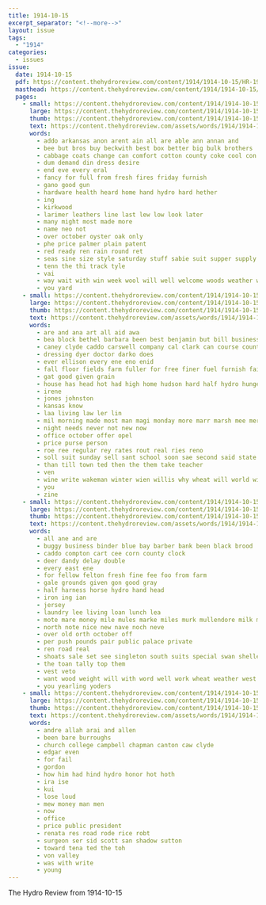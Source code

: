 ```yaml
---
title: 1914-10-15
excerpt_separator: "<!--more-->"
layout: issue
tags:
  - "1914"
categories:
  - issues
issue:
  date: 1914-10-15
  pdf: https://content.thehydroreview.com/content/1914/1914-10-15/HR-1914-10-15.pdf
  masthead: https://content.thehydroreview.com/content/1914/1914-10-15/masthead/HR-1914-10-15.jpg
  pages:
    - small: https://content.thehydroreview.com/content/1914/1914-10-15/small/HR-1914-10-15-01.jpg
      large: https://content.thehydroreview.com/content/1914/1914-10-15/large/HR-1914-10-15-01.jpg
      thumb: https://content.thehydroreview.com/content/1914/1914-10-15/thumbnails/HR-1914-10-15-01.jpg
      text: https://content.thehydroreview.com/assets/words/1914/1914-10-15/HR-1914-10-15-01.txt
      words:
        - addo arkansas anon arent ain all are able ann annan and
        - bee but bros buy beckwith best box better big bulk brothers
        - cabbage coats change can comfort cotton county coke cool con car
        - dum demand din dress desire
        - end eve every eral
        - fancy for full from fresh fires friday furnish
        - gano good gun
        - hardware health heard home hand hydro hard hether
        - ing
        - kirkwood
        - larimer leathers line last lew low look later
        - many might most made more
        - name neo not
        - over october oyster oak only
        - phe price palmer plain patent
        - red ready ren rain round ret
        - seas sine size style saturday stuff sabie suit supper supply scott see store shoe service soles styles stock scarce sen stove
        - tenn the thi track tyle
        - vai
        - way wait with win week wool will well welcome woods weather wood
        - you yard
    - small: https://content.thehydroreview.com/content/1914/1914-10-15/small/HR-1914-10-15-02.jpg
      large: https://content.thehydroreview.com/content/1914/1914-10-15/large/HR-1914-10-15-02.jpg
      thumb: https://content.thehydroreview.com/content/1914/1914-10-15/thumbnails/HR-1914-10-15-02.jpg
      text: https://content.thehydroreview.com/assets/words/1914/1914-10-15/HR-1914-10-15-02.txt
      words:
        - are and ana art all aid awa
        - bea block bethel barbara been best benjamin but bill business better both buy
        - caney clyde caddo carswell company cal clark can course county call chance colle counsellor come college coles
        - dressing dyer doctor darko does
        - ever ellison every ene eno enid
        - fall floor fields farm fuller for free finer fuel furnish fails famous full flow frank from
        - gat good given grain
        - house has head hot had high home hudson hard half hydro hunger hee heater hager her harness him
        - irene
        - jones johnston
        - kansas know
        - laa living law ler lin
        - mil morning made most man magi monday more marr marsh mee mer market mas
        - night needs never not new now
        - office october offer opel
        - price purse person
        - roe ree regular rey rates rout real ries reno
        - soll suit sunday sell sant school soon sae second said state special smile saturday simmons sack say shoe
        - than till town ted then the them take teacher
        - ven
        - wine write wakeman winter wien willis why wheat will world wile weak with wise
        - you
        - zine
    - small: https://content.thehydroreview.com/content/1914/1914-10-15/small/HR-1914-10-15-03.jpg
      large: https://content.thehydroreview.com/content/1914/1914-10-15/large/HR-1914-10-15-03.jpg
      thumb: https://content.thehydroreview.com/content/1914/1914-10-15/thumbnails/HR-1914-10-15-03.jpg
      text: https://content.thehydroreview.com/assets/words/1914/1914-10-15/HR-1914-10-15-03.txt
      words:
        - all ane and are
        - buggy business binder blue bay barber bank been black brood
        - caddo compton cart cee corn county clock
        - deer dandy delay double
        - every east ene
        - for fellow felton fresh fine fee foo from farm
        - gale grounds given gon good gray
        - half harness horse hydro hand head
        - iron ing ian
        - jersey
        - laundry lee living loan lunch lea
        - mote mare money mile mules marke miles murk mullendore milk mule mine
        - north note nice new nave noch neve
        - over old orth october off
        - per push pounds pair public palace private
        - ren road real
        - shoats sale set see singleton south suits special swan sheller stock sunday single shines smooth shirts stand
        - the toan tally top them
        - vest veto
        - want wood weight will with word well work wheat weather west weak
        - you yearling yoders
    - small: https://content.thehydroreview.com/content/1914/1914-10-15/small/HR-1914-10-15-04.jpg
      large: https://content.thehydroreview.com/content/1914/1914-10-15/large/HR-1914-10-15-04.jpg
      thumb: https://content.thehydroreview.com/content/1914/1914-10-15/thumbnails/HR-1914-10-15-04.jpg
      text: https://content.thehydroreview.com/assets/words/1914/1914-10-15/HR-1914-10-15-04.txt
      words:
        - andre allah arai and allen
        - been bare burroughs
        - church college campbell chapman canton caw clyde
        - edgar even
        - for fail
        - gordon
        - how him had hind hydro honor hot hoth
        - ira ise
        - kui
        - lose loud
        - mew money man men
        - now
        - office
        - price public president
        - renata res road rode rice robt
        - surgeon ser sid scott san shadow sutton
        - toward tena ted the toh
        - von valley
        - was with write
        - young
---
```


The Hydro Review from 1914-10-15

<!--more-->

